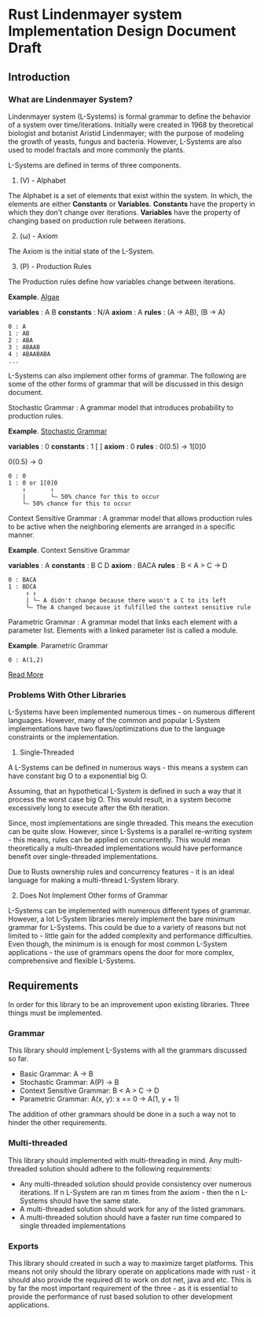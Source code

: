 # Rust Lindenmayer system Implementation Design Document Draft
## Introduction

### What are Lindenmayer System?
Lindenmayer system (L-Systems) is formal grammar to define the behavior of a system over time/iterations. Initially were created in 1968 by theoretical biologist and botanist Aristid Lindenmayer; with the purpose of modeling the growth of yeasts, fungus and bacteria. However, L-Systems are also used to model fractals and more commonly the plants.

L-Systems are defined in terms of three components.

 1. (V) - Alphabet 

The Alphabet is a set of elements that exist within the system. In which, the elements are either **Constants** or **Variables**. **Constants** have the property in which they don't change over iterations. **Variables** have the property of changing based on production rule between iterations.

 2. (ω) - Axiom

The Axiom is the initial state of the L-System.

 3. (P) - Production Rules

The Production rules define how variables change between iterations.

**Example**. [Algae](https://en.wikipedia.org/wiki/L-system#Example_1:_Algae)

**variables** : A B 
**constants** : N/A 
**axiom**  : A 
**rules**  : (A → AB), (B → A) 
```
0 : A
1 : AB
2 : ABA
3 : ABAAB
4 : ABAABABA
...
```

L-Systems can also implement other forms of grammar. The following are some of the other forms of grammar that will be discussed in this design document.

Stochastic Grammar
: A grammar model that introduces probability to production rules.

**Example**. [Stochastic Grammar](https://en.wikipedia.org/wiki/L-system#Stochastic_grammars)

**variables** : 0
**constants** : 1 [ ]
**axiom**  : 0
**rules** :
0(0.5) → 1[0]0 

0(0.5) → 0

```
0 : 0
1 : 0 or 1[0]0
    ↑       ↑
    |       └― 50% chance for this to occur
    └― 50% chance for this to occur
```

Context Sensitive Grammar
: A grammar model that allows production rules to be active when the neighboring elements are arranged in a specific manner.

**Example**. Context Sensitive Grammar

**variables** : A
**constants** : B C D
**axiom**  : BACA
**rules** : B < A > C → D
```
0 : BACA
1 : BDCA
     ↑ ↑
     | └― A didn't change because there wasn't a C to its left
     └― The A changed because it fulfilled the context sensitive rule
```

Parametric Grammar
: A grammar model that links each element with a parameter list. Elements with a linked parameter list is called a module. 

**Example**. Parametric Grammar
```
0 : A(1,2)
```

[Read More](https://en.wikipedia.org/wiki/L-system#Types_of_L-systems)

### Problems With Other Libraries

L-Systems have been implemented numerous times - on numerous different languages. However, many of the common and popular L-System implementations have two flaws/optimizations due to the language constraints or the implementation.

1. Single-Threaded

A L-Systems can be defined in numerous ways - this means a system can have constant big O to a exponential big O.

Assuming, that an hypothetical L-System is defined in such a way that it process the worst case big O. This would result, in a system become excessively long to execute after the 6th iteration.

Since, most implementations are single threaded. This means the execution can be quite slow. However, since L-Systems is a parallel re-writing system - this means, rules can be applied on concurrently. This would mean theoretically a multi-threaded implementations would have performance benefit over single-threaded implementations.

Due to Rusts ownership rules and concurrency features - it is an ideal language for making a multi-thread L-System library.

2. Does Not Implement Other forms of Grammar

L-Systems can be implemented with numerous different types of grammar. However, a lot L-System libraries merely implement the bare minimum grammar for L-Systems. This could be due to a variety of reasons but not limited to - little gain for the added complexity and performance difficulties. Even though, the minimum is is enough for most common L-System applications - the use of grammars opens the door for more complex, comprehensive and flexible L-Systems.

## Requirements

In order for this library to be an improvement upon existing libraries. Three things must be implemented.

### Grammar

This library should implement L-Systems with all the grammars discussed so far.

 - Basic Grammar: A → B
 - Stochastic Grammar: A(P) -> B
 - Context Sensitive Grammar: B < A > C -> D
 - Parametric Grammar: A(x, y): x == 0 -> A(1, y + 1)

The addition of other grammars should be done in a such a way not to hinder the other requirements.

### Multi-threaded

This library should implemented with multi-threading in mind. Any multi-threaded solution should adhere to the following requirements:

 - Any multi-threaded solution should provide consistency over numerous iterations. If n L-System are ran m times from the axiom - then the n L-Systems should have the same state.
 - A multi-threaded solution should work for any of the listed grammars.
 - A multi-threaded solution should have a faster run time compared to single threaded implementations

### Exports

This library should created in such a way to maximize target platforms. This means not only should the library operate on applications made with rust - it should also provide the required dll to work on dot net, java and etc. This is by far the most important requirement of the three - as it is essential to provide the performance of rust based solution to other development applications.

<!---
## Implementation
### L-System
### Rule
### Stochastic Grammar
### Context Sensitive Grammar
### Parametric Grammar
--->
